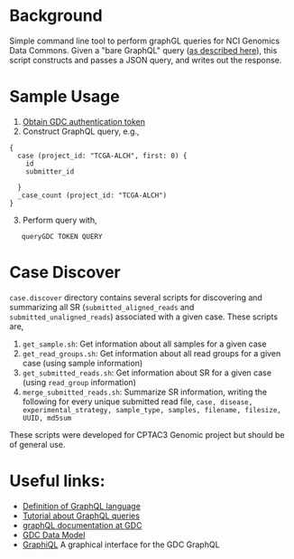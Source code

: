 # Background

Simple command line tool to perform graphGL queries for NCI Genomics Data Commons.  Given a "bare GraphQL" query ([as described here](https://docs.gdc.cancer.gov/API/Users_Guide/Submission/#querying-submitted-data-using-graphql)), this script constructs and passes a JSON query, and writes out the response.

# Sample Usage

1. [Obtain GDC authentication token](https://docs.gdc.cancer.gov/Data_Submission_Portal/Users_Guide/Authentication/)
2. Construct GraphQL query, e.g.,

```
{
  case (project_id: "TCGA-ALCH", first: 0) {
    id
    submitter_id

  }
  _case_count (project_id: "TCGA-ALCH")
}
```

3. Perform query with,

```
   queryGDC TOKEN QUERY
```

# Case Discover

`case.discover` directory contains several scripts for discovering and summarizing all SR (`submitted_aligned_reads` and `submitted_unaligned_reads`)
associated with a given case.  These scripts are,

1. `get_sample.sh`: Get information about all samples for a given case
2. `get_read_groups.sh`: Get information about all read groups for a given case (using sample information)
3. `get_submitted_reads.sh`: Get information about SR for a given case (using `read_group` information)
4. `merge_submitted_reads.sh`: Summarize SR information, writing the following for every unique submitted read file, ` case, disease, experimental_strategy, sample_type, samples, filename, filesize, UUID, md5sum `

These scripts were developed for CPTAC3 Genomic project but should be of general use.
 
# Useful links:

* [Definition of GraphQL language](http://facebook.github.io/graphql/October2016/#sec-Overview)
* [Tutorial about GraphQL queries](http://graphql.org/learn/queries/)
* [graphQL documentation at GDC](https://docs.gdc.cancer.gov/API/Users_Guide/Submission/#querying-submitted-data-using-graphql)
* [GDC Data Model](https://gdc.cancer.gov/developers/gdc-data-model/gdc-data-model-components)
* [GraphiQL](https://portal.gdc.cancer.gov/submission/graphiql) A graphical interface for the GDC GraphQL
